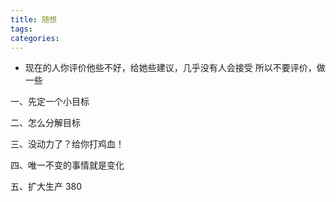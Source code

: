```yaml
---
title: 随想
tags:
categories:
---
```


- 现在的人你评价他些不好，给她些建议，几乎没有人会接受
  所以不要评价，做一些



一、先定一个小目标

二、怎么分解目标

三、没动力了？给你打鸡血！

四、唯一不变的事情就是变化

五、扩大生产
380
